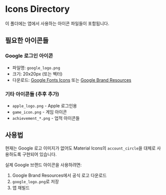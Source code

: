 # Icons Directory

이 폴더에는 앱에서 사용하는 아이콘 파일들이 포함됩니다.

## 필요한 아이콘들

### Google 로그인 아이콘
- 파일명: `google_logo.png`
- 크기: 20x20px (또는 벡터)
- 다운로드: [Google Fonts Icons](https://fonts.google.com/icons) 또는 [Google Brand Resources](https://about.google/brand-resources/)

### 기타 아이콘들 (추후 추가)
- `apple_logo.png` - Apple 로그인용
- `game_icon.png` - 게임 아이콘
- `achievement_*.png` - 업적 아이콘들

## 사용법

현재는 Google 로고 이미지가 없어도 Material Icons의 `account_circle`을 대체로 사용하도록 구현되어 있습니다.

실제 Google 브랜드 아이콘을 사용하려면:
1. Google Brand Resources에서 공식 로고 다운로드
2. `google_logo.png`로 저장
3. 앱 재빌드